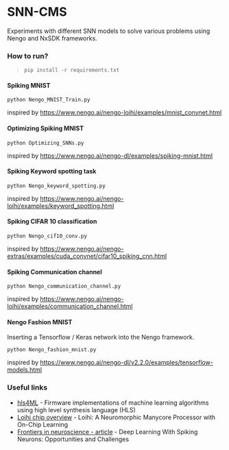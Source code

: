 # SNN-CMS
Experiments with different SNN models to solve various problems using Nengo and NxSDK frameworks.

### How to run?
>~~~~
>pip install -r requirements.txt
>~~~~

#### Spiking MNIST
 `python Nengo_MNIST_Train.py`
 
inspired by https://www.nengo.ai/nengo-loihi/examples/mnist_convnet.html

#### Optimizing Spiking MNIST
 `python Optimizing_SNNs.py`
 
inspired by https://www.nengo.ai/nengo-dl/examples/spiking-mnist.html

#### Spiking Keyword spotting task
 `python Nengo_keyword_spotting.py`
 
inspired by https://www.nengo.ai/nengo-loihi/examples/keyword_spotting.html

#### Spiking CIFAR 10 classification
 `python Nengo_cif10_conv.py`
 
inspired by https://www.nengo.ai/nengo-extras/examples/cuda_convnet/cifar10_spiking_cnn.html

#### Spiking Communication channel
 `python Nengo_communication_channel.py`
 
inspired by https://www.nengo.ai/nengo-loihi/examples/communication_channel.html

#### Nengo Fashion MNIST
Inserting a Tensorflow / Keras network into the Nengo framework.

`python Nengo_fashion_mnist.py`
 
inspired by https://www.nengo.ai/nengo-dl/v2.2.0/examples/tensorflow-models.html


### Useful links

* [hls4ML](https://hls-fpga-machine-learning.github.io/hls4ml/) - Firmware implementations of machine learning algorithms using high level synthesis language (HLS)
* [Loihi chip overview](https://ieeexplore.ieee.org/stamp/stamp.jsp?tp=&arnumber=8259423) - Loihi: A Neuromorphic
Manycore Processor with
On-Chip Learning
* [Frontiers in neuroscience - article](https://www.frontiersin.org/articles/10.3389/fnins.2018.00774/full) - Deep Learning With Spiking Neurons: Opportunities and Challenges
